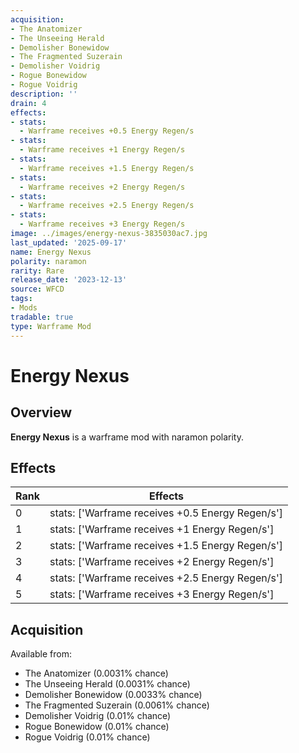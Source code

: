 ```yaml
---
acquisition:
- The Anatomizer
- The Unseeing Herald
- Demolisher Bonewidow
- The Fragmented Suzerain
- Demolisher Voidrig
- Rogue Bonewidow
- Rogue Voidrig
description: ''
drain: 4
effects:
- stats:
  - Warframe receives +0.5 Energy Regen/s
- stats:
  - Warframe receives +1 Energy Regen/s
- stats:
  - Warframe receives +1.5 Energy Regen/s
- stats:
  - Warframe receives +2 Energy Regen/s
- stats:
  - Warframe receives +2.5 Energy Regen/s
- stats:
  - Warframe receives +3 Energy Regen/s
image: ../images/energy-nexus-3835030ac7.jpg
last_updated: '2025-09-17'
name: Energy Nexus
polarity: naramon
rarity: Rare
release_date: '2023-12-13'
source: WFCD
tags:
- Mods
tradable: true
type: Warframe Mod
---
```


# Energy Nexus

## Overview

**Energy Nexus** is a warframe mod with naramon polarity.

## Effects

| Rank | Effects |
|------|----------|
| 0 | stats: ['Warframe receives +0.5 Energy Regen/s'] |
| 1 | stats: ['Warframe receives +1 Energy Regen/s'] |
| 2 | stats: ['Warframe receives +1.5 Energy Regen/s'] |
| 3 | stats: ['Warframe receives +2 Energy Regen/s'] |
| 4 | stats: ['Warframe receives +2.5 Energy Regen/s'] |
| 5 | stats: ['Warframe receives +3 Energy Regen/s'] |

## Acquisition

Available from:
- The Anatomizer (0.0031% chance)
- The Unseeing Herald (0.0031% chance)
- Demolisher Bonewidow (0.0033% chance)
- The Fragmented Suzerain (0.0061% chance)
- Demolisher Voidrig (0.01% chance)
- Rogue Bonewidow (0.01% chance)
- Rogue Voidrig (0.01% chance)

